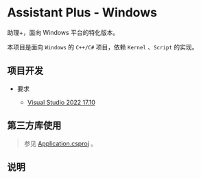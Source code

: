 # Assistant Plus - Windows

助理+，面向 Windows 平台的特化版本。

本项目是面向 `Windows` 的 `C++/C#` 项目，依赖 `Kernel` 、`Script` 的实现。

## 项目开发

* 要求
	
	* [Visual Studio 2022 17.10](https://visualstudio.microsoft.com/downloads/)

## 第三方库使用

> 参见 [Application.csproj](./Application/Application.csproj) 。

## 说明
